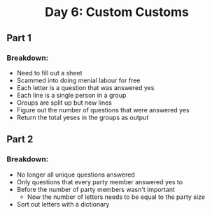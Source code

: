 <h1 align="center">Day 6: Custom Customs</h1>

## Part 1
### Breakdown:
- Need to fill out a sheet
- Scammed into doing menial labour for free
- Each letter is a question that was answered yes
- Each line is a single person in a group
- Groups are split up but new lines
- Figure out the number of questions that were answered yes
- Return the total yeses in the groups as output

## Part 2
### Breakdown:
- No longer all unique questions answered
- Only questions that every party member answered yes to
- Before the number of party members wasn't important
	- Now the number of letters needs to be equal to the party size
- Sort out letters with a dictionary
